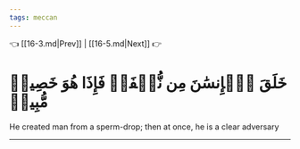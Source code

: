 ```yaml
---
tags: meccan
---
```


👈 [[16-3.md|Prev]] | [[16-5.md|Next]] 👉

# خَلَقَ ٱلۡإِنسَٰنَ مِن نُّطۡفَةٖ فَإِذَا هُوَ خَصِيمٞ مُّبِينٞ

He created man from a sperm-drop; then at once, he is a clear adversary

---

